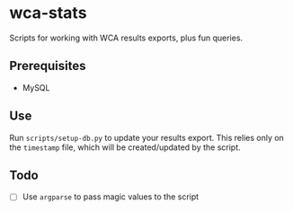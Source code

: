 # wca-stats

Scripts for working with WCA results exports, plus fun queries.

## Prerequisites

- MySQL

## Use

Run `scripts/setup-db.py` to update your results export.
This relies only on the `timestamp` file, which will be created/updated by the script.

## Todo

- [ ] Use `argparse` to pass magic values to the script
